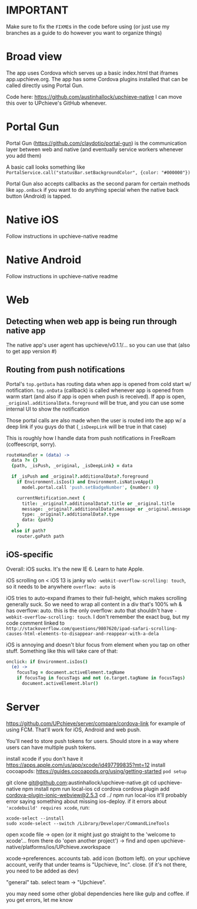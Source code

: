 # IMPORTANT
Make sure to fix the `FIXME`s in the code before using (or just use my branches as a guide to do however you want to organize things)

# Broad view
The app uses Cordova which serves up a basic index.html that iframes app.upchieve.org. The app has some Cordova plugins installed that can be called directly using Portal Gun.

Code here:
https://github.com/austinhallock/upchieve-native I can move this over to UPchieve's GitHub whenever.

# Portal Gun
Portal Gun (https://github.com/claydotio/portal-gun) is the communication layer between web and native (and eventually service workers whenever you add them)

A basic call looks something like `PortalService.call("statusBar.setBackgroundColor", {color: "#000000"})`

Portal Gun also accepts callbacks as the second param for certain methods like `app.onBack` if you want to do anything special when the native back button (Android) is tapped.

# Native iOS
Follow instructions in upchieve-native readme

# Native Android
Follow instructions in upchieve-native readme

# Web
## Detecting when web app is being run through native app
The native app's user agent has upchieve/v0.1.1/... so you can use that (also to get app version #)

## Routing from push notifications
Portal's `top.getData` has routing data when app is opened from cold start w/ notification. `top.onData` (callback) is called whenever app is opened from warm start (and also if app is open when push is received). If app is open, `_original.additionalData.foreground` will be true, and you can use some internal UI to show the notification

Those portal calls are also made when the user is routed into the app w/ a deep link if you guys do that (`_isDeepLink` will be true in that case)

This is roughly how I handle data from push notifications in FreeRoam (coffeescript, sorry).

```coffee
routeHandler = (data) ->
  data ?= {}
  {path, _isPush, _original, _isDeepLink} = data

  if _isPush and _original?.additionalData?.foreground
    if Environment.isIos() and Environment.isNativeApp()
      model.portal.call 'push.setBadgeNumber', {number: 0}

    currentNotification.next {
      title: _original?.additionalData?.title or _original.title
      message: _original?.additionalData?.message or _original.message
      type: _original?.additionalData?.type
      data: {path}
    }
  else if path?
    router.goPath path
```

## iOS-specific
Overall: iOS sucks. It's the new IE 6. Learn to hate Apple.

iOS scrolling on < iOS 13 is janky w/o `-webkit-overflow-scrolling: touch`, so it needs to be anywhere `overflow: auto` is

iOS tries to auto-expand iframes to their full-height, which makes scrolling generally suck. So we need to wrap all content in a div that's 100% wh & has overflow: auto. this is the only overflow: auto that shouldn't have `-webkit-overflow-scrolling: touch`. I don't remember the exact bug, but my code comment linked to `http://stackoverflow.com/questions/9807620/ipad-safari-scrolling-causes-html-elements-to-disappear-and-reappear-with-a-dela`


iOS is annoying and doesn't blur focus from element when you tap on other stuff. Something like this will take care of that:
```coffee
onclick: if Environment.isIos()
  (e) ->
    focusTag = document.activeElement.tagName
    if focusTag in focusTags and not (e.target.tagName in focusTags)
      document.activeElement.blur()
```

# Server
https://github.com/UPchieve/server/compare/cordova-link for example of using FCM. That'll work for iOS, Android and web push.

You'll need to store push tokens for users. Should store in a way where users can have multiple push tokens.





install xcode if you don't have it https://apps.apple.com/us/app/xcode/id497799835?mt=12
install cocoapods: https://guides.cocoapods.org/using/getting-started
`pod setup`

git clone git@github.com:austinhallock/upchieve-native.git
cd upchieve-native
npm install
npm run local-ios
cd cordova
cordova plugin add cordova-plugin-ionic-webview@2.5.3
cd ../
npm run local-ios
it'll probably error saying something about missing ios-deploy.
if it errors about `'xcodebuild' requires xcode`, run:
```
xcode-select --install
sudo xcode-select --switch /Library/Developer/CommandLineTools
```

open xcode
file -> open (or it might just go straight to the 'welcome to xcode'... from there do 'open another project')
  -> find and open upchieve-native/platforms/ios/UPchieve.xworkspace

xcode->preferences. accounts tab. add icon (bottom left). on your upchieve account, verify that under teams is "Upchieve, Inc". close. (if it's not there, you need to be added as dev)

"general" tab. select team -> "Upchieve".





you may need some other global dependencies here like gulp and coffee. if you get errors, let me know
